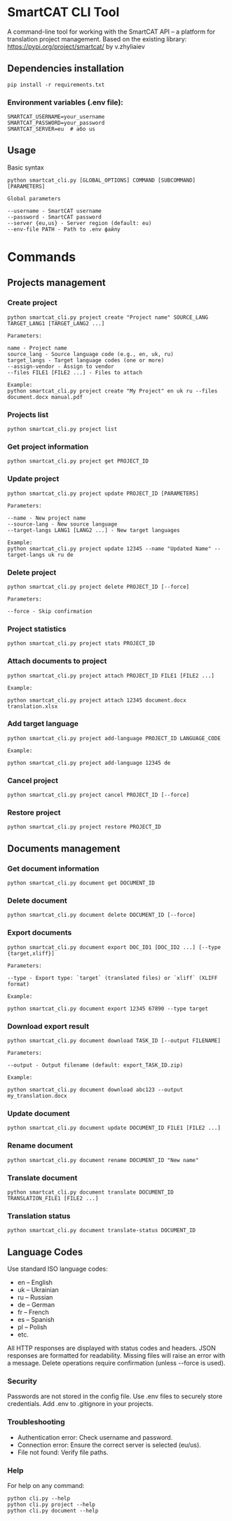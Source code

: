 # SmartCAT CLI Tool
A command-line tool for working with the SmartCAT API – a platform for translation project management.
Based on the existing library: https://pypi.org/project/smartcat/ by v.zhyliaiev

## Dependencies installation

```
pip install -r requirements.txt
```
### Environment variables (.env file):
```
SMARTCAT_USERNAME=your_username
SMARTCAT_PASSWORD=your_password
SMARTCAT_SERVER=eu  # або us
```

## Usage
Basic syntax
```
python smartcat_cli.py [GLOBAL_OPTIONS] COMMAND [SUBCOMMAND] [PARAMETERS]

Global parameters

--username - SmartCAT username  
--password - SmartCAT password  
--server {eu,us} - Server region (default: eu)
--env-file PATH - Path to .env файлу
```

# Commands
## Projects management
### Create project
```
python smartcat_cli.py project create "Project name" SOURCE_LANG TARGET_LANG1 [TARGET_LANG2 ...]

Parameters:

name - Project name  
source_lang - Source language code (e.g., en, uk, ru)  
target_langs - Target language codes (one or more)  
--assign-vendor - Assign to vendor  
--files FILE1 [FILE2 ...] - Files to attach  

Example:  
python smartcat_cli.py project create "My Project" en uk ru --files document.docx manual.pdf 
```

### Projects list
```
python smartcat_cli.py project list
```
### Get project information
```
python smartcat_cli.py project get PROJECT_ID
```
### Update project
```
python smartcat_cli.py project update PROJECT_ID [PARAMETERS]

Parameters:

--name - New project name  
--source-lang - New source language  
--target-langs LANG1 [LANG2 ...] - New target languages  

Example:  
python smartcat_cli.py project update 12345 --name "Updated Name" --target-langs uk ru de
```
### Delete project
```
python smartcat_cli.py project delete PROJECT_ID [--force]

Parameters:

--force - Skip confirmation
```
### Project statistics
```
python smartcat_cli.py project stats PROJECT_ID
```
### Attach documents to project
```
python smartcat_cli.py project attach PROJECT_ID FILE1 [FILE2 ...]

Example:

python smartcat_cli.py project attach 12345 document.docx translation.xlsx
```
### Add target language
```
python smartcat_cli.py project add-language PROJECT_ID LANGUAGE_CODE

Example:

python smartcat_cli.py project add-language 12345 de
```
### Cancel project
```
python smartcat_cli.py project cancel PROJECT_ID [--force]
```
### Restore project
```
python smartcat_cli.py project restore PROJECT_ID
```
## Documents management
### Get document information

```
python smartcat_cli.py document get DOCUMENT_ID
```
### Delete document
```
python smartcat_cli.py document delete DOCUMENT_ID [--force]
```
### Export documents
```
python smartcat_cli.py document export DOC_ID1 [DOC_ID2 ...] [--type {target,xliff}]

Parameters:

--type - Export type: `target` (translated files) or `xliff` (XLIFF format)  

Example:

python smartcat_cli.py document export 12345 67890 --type target
```
### Download export result
```
python smartcat_cli.py document download TASK_ID [--output FILENAME]

Parameters:

--output - Output filename (default: export_TASK_ID.zip)

Example:

python smartcat_cli.py document download abc123 --output my_translation.docx
```
### Update document
```
python smartcat_cli.py document update DOCUMENT_ID FILE1 [FILE2 ...]
```
### Rename document
```
python smartcat_cli.py document rename DOCUMENT_ID "New name"
```
### Translate document
```
python smartcat_cli.py document translate DOCUMENT_ID TRANSLATION_FILE1 [FILE2 ...]
```
### Translation status
```
python smartcat_cli.py document translate-status DOCUMENT_ID
```
## Language Codes
Use standard ISO language codes:

- en – English
- uk – Ukrainian
- ru – Russian
- de – German
- fr – French
- es – Spanish
- pl – Polish
- etc.

All HTTP responses are displayed with status codes and headers.
JSON responses are formatted for readability.
Missing files will raise an error with a message.
Delete operations require confirmation (unless --force is used).

### Security
Passwords are not stored in the config file.
Use .env files to securely store credentials.
Add .env to .gitignore in your projects.

### Troubleshooting
- Authentication error: Check username and password.
- Connection error: Ensure the correct server is selected (eu/us).
- File not found: Verify file paths.

### Help
For help on any command:
```
python cli.py --help
python cli.py project --help
python cli.py document --help
```